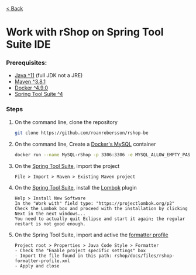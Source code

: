 [< Back](../README.md)

# Work with rShop on Spring Tool Suite IDE

### Prerequisites:
- [Java ^11](https://www.java.com) (full JDK not a JRE)
- [Maven ^3.8.1](https://maven.apache.org)
- [Docker ^4.9.0](https://www.docker.com)
- [Spring Tool Suite ^4](https://spring.io/tools)

	
### Steps

1) On the command line, clone the repository
    ```bash
    git clone https://github.com/roanrobersson/rshop-be
    ```
    
2) On the command line, Create a [Docker's MySQL](https://hub.docker.com/_/mysql) container
    ```bash
    docker run --name MySQL-rShop -p 3306:3306 -e MYSQL_ALLOW_EMPTY_PASSWORD=true -d mysql:8.0.29
    ```

3) On the [Spring Tool Suite](https://spring.io/tools), import the project
    ```
	File > Import > Maven > Existing Maven project
    ```
    
4) On the [Spring Tool Suite](https://spring.io/tools), install the [Lombok](https://projectlombok.org) plugin
    ```
	Help > Install New Software
	In the "Work with" field type: "https://projectlombok.org/p2"
	Check the Lombok box and proceed with the installation by clicking Next in the next windows...
	You need to actually quit Eclipse and start it again; the regular restart is not good enough. 
    ```
    
5) On the Spring Tool Suite, import and active the [formatter profile](rshop-formatter-profile.xml)
    ```
    Project root > Properties > Java Code Style > Formatter
    - Check the "Enable project specific settings" box
    - Import the file found in this path: rshop/docs/files/rshop-formatter-profile.xml
    - Apply and close
	```
